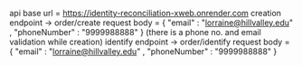 api base url = https://identity-reconciliation-xweb.onrender.com
creation endpoint -> order/create
                    request body = { "email" : "lorraine@hillvalley.edu" ,
                                      "phoneNumber" : "9999988888"
                                      }
                    (there is a phone no. and email validation while creation)
identify endpoint -> order/identify
                    request body = { "email" : "lorraine@hillvalley.edu" ,
                                      "phoneNumber" : "9999988888"
                                      }
